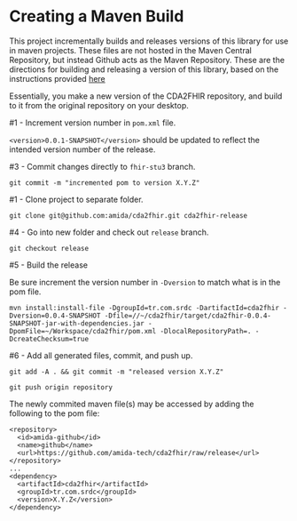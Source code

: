 Creating a Maven Build 
===
This project incrementally builds and releases versions of this library for use in maven projects. These files are not hosted in the Maven Central Repository, but instead Github acts as the Maven Repository. These are the directions for building and releasing a version of this library, based on the instructions provided [here](https://gist.github.com/fernandezpablo85/03cf8b0cd2e7d8527063)

Essentially, you make a new version of the CDA2FHIR repository, and build to it from the original repository on your desktop.

#1 - Increment version number in `pom.xml` file.

`<version>0.0.1-SNAPSHOT</version>` should be updated to reflect the intended version number of the release.

#3 - Commit changes directly to `fhir-stu3` branch.

`git commit -m "incremented pom to version X.Y.Z"`

#1 - Clone project to separate folder.

`git clone git@github.com:amida/cda2fhir.git cda2fhir-release`

#4 - Go into new folder and check out `release` branch.

`git checkout release`

#5 - Build the release

Be sure increment the version number in `-Dversion` to match what is in the pom file.

```mvn install:install-file -DgroupId=tr.com.srdc -DartifactId=cda2fhir -Dversion=0.0.4-SNAPSHOT -Dfile=//~/cda2fhir/target/cda2fhir-0.0.4-SNAPSHOT-jar-with-dependencies.jar -DpomFile=~/Workspace/cda2fhir/pom.xml -DlocalRepositoryPath=. -DcreateChecksum=true```

#6 - Add all generated files, commit, and push up.

`git add -A . && git commit -m "released version X.Y.Z"`

`git push origin repository`

The newly commited maven file(s) may be accessed by adding the following to the pom file:

```
<repository>
  <id>amida-github</id>
  <name>github</name>
  <url>https://github.com/amida-tech/cda2fhir/raw/release</url>
</repository>
...
<dependency> 
  <artifactId>cda2fhir</artifactId>
  <groupId>tr.com.srdc</groupId>
  <version>X.Y.Z</version>	        
</dependency>
```